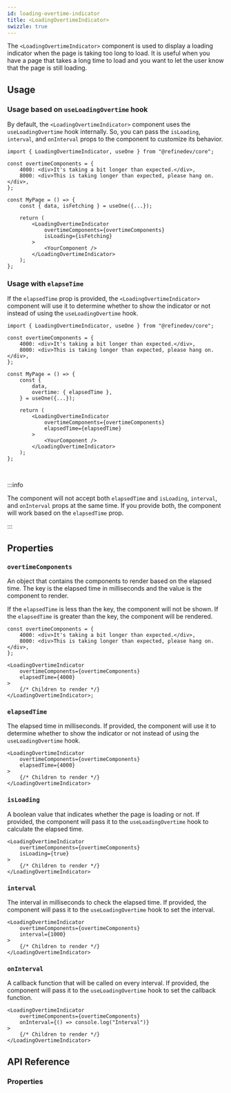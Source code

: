 ```yaml
---
id: loading-overtime-indicator
title: <LoadingOvertimeIndicator>
swizzle: true
---
```


The `<LoadingOvertimeIndicator>` component is used to display a loading indicator when the page is taking too long to load. It is useful when you have a page that takes a long time to load and you want to let the user know that the page is still loading.

## Usage

### Usage based on `useLoadingOvertime` hook

By default, the `<LoadingOvertimeIndicator>` component uses the `useLoadingOvertime` hook internally. So, you can pass the `isLoading`, `interval`, and `onInterval` props to the component to customize its behavior.

```tsx
import { LoadingOvertimeIndicator, useOne } from "@refinedev/core";

const overtimeComponents = {
    4000: <div>It's taking a bit longer than expected.</div>,
    8000: <div>This is taking longer than expected, please hang on.</div>,
};

const MyPage = () => {
    const { data, isFetching } = useOne({...});

    return (
        <LoadingOvertimeIndicator
            overtimeComponents={overtimeComponents}
            isLoading={isFetching}
        >
            <YourComponent />
        </LoadingOvertimeIndicator>
    );
};
```

### Usage with `elapseTime`

If the `elapsedTime` prop is provided, the `<LoadingOvertimeIndicator>` component will use it to determine whether to show the indicator or not instead of using the `useLoadingOvertime` hook.

```tsx
import { LoadingOvertimeIndicator, useOne } from "@refinedev/core";

const overtimeComponents = {
    4000: <div>It's taking a bit longer than expected.</div>,
    8000: <div>This is taking longer than expected, please hang on.</div>,
};

const MyPage = () => {
    const {
        data,
        overtime: { elapsedTime },
    } = useOne({...});

    return (
        <LoadingOvertimeIndicator
            overtimeComponents={overtimeComponents}
            elapsedTime={elapsedTime}
        >
            <YourComponent />
        </LoadingOvertimeIndicator>
    );
};
```

<br />

:::info

The component will not accept both `elapsedTime` and `isLoading`, `interval`, and `onInterval` props at the same time. If you provide both, the component will work based on the `elapsedTime` prop.

:::

## Properties

### `overtimeComponents`

An object that contains the components to render based on the elapsed time. The key is the elapsed time in milliseconds and the value is the component to render.

If the `elapsedTime` is less than the key, the component will not be shown. If the `elapsedTime` is greater than the key, the component will be rendered.

```tsx
const overtimeComponents = {
    4000: <div>It's taking a bit longer than expected.</div>,
    8000: <div>This is taking longer than expected, please hang on.</div>,
};

<LoadingOvertimeIndicator
    overtimeComponents={overtimeComponents}
    elapsedTime={4000}
>
    {/* Children to render */}
</LoadingOvertimeIndicator>;
```

### `elapsedTime`

The elapsed time in milliseconds. If provided, the component will use it to determine whether to show the indicator or not instead of using the `useLoadingOvertime` hook.

```tsx
<LoadingOvertimeIndicator
    overtimeComponents={overtimeComponents}
    elapsedTime={4000}
>
    {/* Children to render */}
</LoadingOvertimeIndicator>
```

### `isLoading`

A boolean value that indicates whether the page is loading or not. If provided, the component will pass it to the `useLoadingOvertime` hook to calculate the elapsed time.

```tsx
<LoadingOvertimeIndicator
    overtimeComponents={overtimeComponents}
    isLoading={true}
>
    {/* Children to render */}
</LoadingOvertimeIndicator>
```

### `interval`

The interval in milliseconds to check the elapsed time. If provided, the component will pass it to the `useLoadingOvertime` hook to set the interval.

```tsx
<LoadingOvertimeIndicator
    overtimeComponents={overtimeComponents}
    interval={1000}
>
    {/* Children to render */}
</LoadingOvertimeIndicator>
```

### `onInterval`

A callback function that will be called on every interval. If provided, the component will pass it to the `useLoadingOvertime` hook to set the callback function.

```tsx
<LoadingOvertimeIndicator
    overtimeComponents={overtimeComponents}
    onInterval={() => console.log("Interval")}
>
    {/* Children to render */}
</LoadingOvertimeIndicator>
```

## API Reference

### Properties

<PropsTable module="@refinedev/core/LoadingOvertimeIndicator"/>
